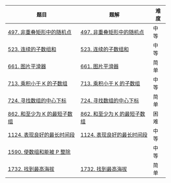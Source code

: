 | 题目                                                         | 题解                                                         | 难度 |
| ------------------------------------------------------------ | ------------------------------------------------------------ | ---- |
| [497. 非重叠矩形中的随机点](https://leetcode.cn/problems/random-point-in-non-overlapping-rectangles/) | [497. 非重叠矩形中的随机点](https://github.com/ZonzeeLi/LeetCode/blob/master/index/491-500/497.%20%E9%9D%9E%E9%87%8D%E5%8F%A0%E7%9F%A9%E5%BD%A2%E4%B8%AD%E7%9A%84%E9%9A%8F%E6%9C%BA%E7%82%B9.md) | 中等 |
| [523. 连续的子数组和](https://leetcode-cn.com/problems/continuous-subarray-sum/) | [523. 连续的子数组和](https://github.com/ZonzeeLi/LeetCode/blob/master/index/521-530/523.%20%E8%BF%9E%E7%BB%AD%E7%9A%84%E5%AD%90%E6%95%B0%E7%BB%84%E5%92%8C.md) | 中等 |
| [661. 图片平滑器](https://leetcode-cn.com/problems/image-smoother/) | [661. 图片平滑器](https://github.com/ZonzeeLi/LeetCode/blob/master/index/661-670/661.%20%E5%9B%BE%E7%89%87%E5%B9%B3%E6%BB%91%E5%99%A8.md) | 简单 |
| [713. 乘积小于 K 的子数组](https://leetcode-cn.com/problems/subarray-product-less-than-k/) | [713. 乘积小于 K 的子数组](https://github.com/ZonzeeLi/LeetCode/blob/master/index/711-720/713.%20%E4%B9%98%E7%A7%AF%E5%B0%8F%E4%BA%8E%20K%20%E7%9A%84%E5%AD%90%E6%95%B0%E7%BB%84.md) | 中等 |
| [724. 寻找数组的中心下标](https://leetcode.cn/problems/find-pivot-index/) | [724. 寻找数组的中心下标](https://github.com/ZonzeeLi/LeetCode/blob/master/index/721-730/724.%20%E5%AF%BB%E6%89%BE%E6%95%B0%E7%BB%84%E7%9A%84%E4%B8%AD%E5%BF%83%E4%B8%8B%E6%A0%87.md) | 简单 |
| [862. 和至少为 K 的最短子数组](https://leetcode.cn/problems/shortest-subarray-with-sum-at-least-k/) | [862. 和至少为 K 的最短子数组](https://github.com/ZonzeeLi/LeetCode/blob/master/index/861-870/862.%20%E5%92%8C%E8%87%B3%E5%B0%91%E4%B8%BA%20K%20%E7%9A%84%E6%9C%80%E7%9F%AD%E5%AD%90%E6%95%B0%E7%BB%84.md) | 困难 |
| [1124. 表现良好的最长时间段](https://leetcode.cn/problems/longest-well-performing-interval/) | [1124. 表现良好的最长时间段](https://github.com/ZonzeeLi/LeetCode/blob/master/index/1121-1130/1124.%20%E8%A1%A8%E7%8E%B0%E8%89%AF%E5%A5%BD%E7%9A%84%E6%9C%80%E9%95%BF%E6%97%B6%E9%97%B4%E6%AE%B5.md) | 中等 |
| [1590. 使数组和能被 P 整除](https://leetcode.cn/problems/make-sum-divisible-by-p/) |                                                              | 中等 |
| [1732. 找到最高海拔](https://leetcode.cn/problems/find-the-highest-altitude/) | [1732. 找到最高海拔](https://github.com/ZonzeeLi/LeetCode/blob/master/index/1731-1740/1732.%20%E6%89%BE%E5%88%B0%E6%9C%80%E9%AB%98%E6%B5%B7%E6%8B%94.md) | 简单 |

